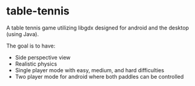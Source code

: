 table-tennis
============

A table tennis game utilizing libgdx designed for android and the desktop (using Java). 

The goal is to have:
- Side perspective view
- Realistic physics
- Single player mode with easy, medium, and hard difficulties
- Two player mode for android where both paddles can be controlled
